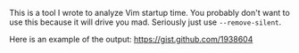 This is a tool I wrote to analyze Vim startup time. You probably don't want to use this because it will drive you mad. Seriously just use `--remove-silent`.

Here is an example of the output: https://gist.github.com/1938604
